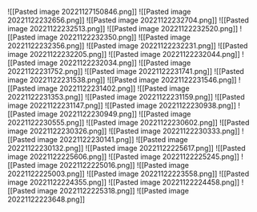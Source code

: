 ![[Pasted image 20221127150846.png]]
![[Pasted image 20221122232656.png]]
![[Pasted image 20221122232704.png]]
![[Pasted image 20221122232513.png]]
![[Pasted image 20221122232520.png]]
![[Pasted image 20221122232350.png]]
![[Pasted image 20221122232356.png]]
![[Pasted image 20221122232231.png]]
![[Pasted image 20221122232205.png]]
![[Pasted image 20221122232044.png]]
![[Pasted image 20221122232034.png]]
![[Pasted image 20221122231752.png]]
![[Pasted image 20221122231741.png]]
![[Pasted image 20221122231538.png]]
![[Pasted image 20221122231546.png]]
![[Pasted image 20221122231402.png]]
![[Pasted image 20221122231353.png]]
![[Pasted image 20221122231159.png]]
![[Pasted image 20221122231147.png]]
![[Pasted image 20221122230938.png]]
![[Pasted image 20221122230949.png]]
![[Pasted image 20221122230555.png]]
![[Pasted image 20221122230602.png]]
![[Pasted image 20221122230326.png]]
![[Pasted image 20221122230333.png]]
![[Pasted image 20221122230141.png]]
![[Pasted image 20221122230132.png]]
![[Pasted image 20221122225617.png]]
![[Pasted image 20221122225606.png]]
![[Pasted image 20221122225245.png]]
![[Pasted image 20221122225016.png]]
![[Pasted image 20221122225003.png]]
![[Pasted image 20221122223558.png]]
![[Pasted image 20221122224355.png]]
![[Pasted image 20221122224458.png]]
![[Pasted image 20221122225318.png]]
![[Pasted image 20221122223648.png]]